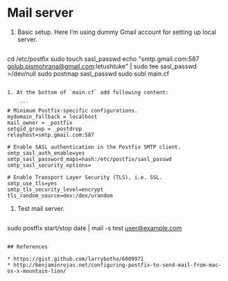 # Mail server

1. Basic setup. Here I’m using dummy Gmail account for setting up local server.

	```sh
cd /etc/postfix
sudo touch sasl_passwd
echo "smtp.gmail.com:587 golub.pismohrana@gmail.com:letushtuke" | sudo tee sasl_passwd >/dev/null
sudo postmap sasl_passwd
sudo subl main.cf
```

1. At the bottom of `main.cf` add following content:

	```
# Minimum Postfix-specific configurations.
mydomain_fallback = localhost
mail_owner = _postfix
setgid_group = _postdrop
relayhost=smtp.gmail.com:587

# Enable SASL authentication in the Postfix SMTP client.
smtp_sasl_auth_enable=yes
smtp_sasl_password_maps=hash:/etc/postfix/sasl_passwd
smtp_sasl_security_options=

# Enable Transport Layer Security (TLS), i.e. SSL.
smtp_use_tls=yes
smtp_tls_security_level=encrypt
tls_random_source=dev:/dev/urandom
```

1. Test mail server.

	```sh
sudo postfix start/stop
date | mail -s test user@example.com
```

## References

* https://gist.github.com/larrybotha/6009971
* http://benjaminrojas.net/configuring-postfix-to-send-mail-from-mac-os-x-mountain-lion/
